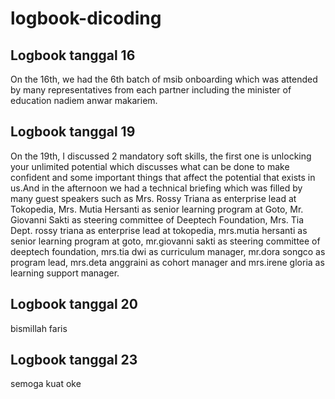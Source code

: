 # logbook-dicoding
Logbook tanggal 16
--
On the 16th, we had the 6th batch of msib onboarding which was attended by many representatives from each partner including the minister of education nadiem anwar makariem.

Logbook tanggal 19
--
On the 19th, I discussed 2 mandatory soft skills, the first one is unlocking your unlimited potential which discusses what can be done to make confident and some important things that affect the potential that exists in us.And in the afternoon we had a technical briefing which was filled by many guest speakers such as Mrs. Rossy Triana as enterprise lead at Tokopedia, Mrs. Mutia Hersanti as senior learning program at Goto, Mr. Giovanni Sakti as steering committee of Deeptech Foundation, Mrs. Tia Dept. rossy triana as enterprise lead at tokopedia, mrs.mutia hersanti as senior learning program at goto, mr.giovanni sakti as steering committee of deeptech foundation, mrs.tia dwi as curriculum manager, mr.dora songco as program lead, mrs.deta anggraini as cohort manager and mrs.irene gloria as learning support manager.<br>

Logbook tanggal 20
--
bismillah faris

Logbook tanggal 23
--
semoga kuat oke

